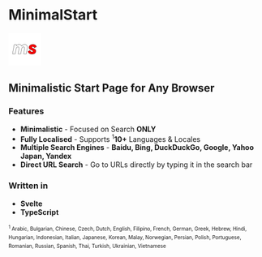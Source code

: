 # **MinimalStart**
<img src="./public/msicon.webp" width="64">

## **Minimalistic Start Page for Any Browser**

### **Features**
- **Minimalistic** - Focused on Search **ONLY**
- **Fully Localised** - Supports <sup>1</sup>**10+** Languages & Locales
- **Multiple Search Engines** - **Baidu, Bing, DuckDuckGo, Google, Yahoo Japan, Yandex**
- **Direct URL Search** - Go to URLs directly by typing it in the search bar

### **Written in**
- **Svelte**
- **TypeScript**

<font size="1">
<sup>1</sup> Arabic, Bulgarian, Chinese, Czech, Dutch, English, Filipino, French, German, Greek, Hebrew, Hindi, Hungarian, Indonesian, Italian, Japanese, Korean, Malay, Norwegian, Persian, Polish, Portuguese, Romanian, Russian, Spanish, Thai, Turkish, Ukrainian, Vietnamese
</font>